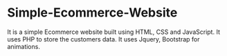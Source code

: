 # Simple-Ecommerce-Website
It is a simple Ecommerce website built using HTML, CSS and JavaScript. It uses PHP to store the customers data. It uses Jquery, Bootstrap for animations.
